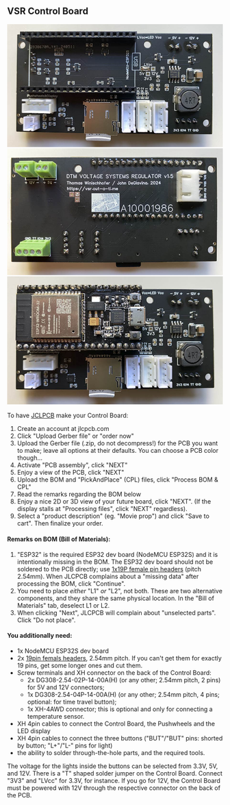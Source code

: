 ## VSR Control Board

<img src="img/cb1.jpg">

<img src="img/cb2.jpg">

<img src="img/cb3.jpg">

To have [JCLPCB](https://jlcpcb.com) make your Control Board:
1) Create an account at jlcpcb.com
2) Click "Upload Gerber file" or "order now"
3) Upload the Gerber file (.zip, do not decompress!) for the PCB you want to make; leave all options at their defaults. You can choose a PCB color though...
4) Activate "PCB assembly", click "NEXT"
5) Enjoy a view of the PCB, click "NEXT"
6) Upload the BOM and "PickAndPlace" (CPL) files, click "Process BOM & CPL"
7) Read the remarks regarding the BOM below
8) Enjoy a nice 2D or 3D view of your future board, click "NEXT". (If the display stalls at "Processing files", click "NEXT" regardless).
9) Select a "product description" (eg. "Movie prop") and click "Save to cart". Then finalize your order.

#### Remarks on BOM (Bill of Materials):

1) "ESP32" is the required ESP32 dev board (NodeMCU ESP32S) and it is intentionally missing in the BOM. The ESP32 dev board should not be soldered to the PCB directly; use [1x19P female pin headers](https://www.lcsc.com/product-detail/Female-Headers_CONNFLY-Elec-DS1023-1x19SF11_C7509529.html) (pitch 2.54mm). When JLCPCB complains about a "missing data" after processing the BOM, click "Continue".
2) You need to place _either_ "L1" _or_ "L2", not both. These are two alternative components, and they share the same physical location. In the "Bill of Materials" tab, deselect L1 or L2.
3) When clicking "Next", JLCPCB will complain about "unselected parts". Click "Do not place".

#### You additionally need:
- 1x NodeMCU ESP32S dev board
- 2x [19pin femals headers](https://www.lcsc.com/product-detail/Female-Headers_CONNFLY-Elec-DS1023-1x19SF11_C7509529.html), 2.54mm pitch. If you can't get them for exactly 19 pins, get some longer ones and cut them.
- Screw terminals and XH connector on the back of the Control Board:
  - 2x DG308-2.54-02P-14-00A(H) (or any other; 2.54mm pitch, 2 pins) for 5V and 12V connectors;
  - 1x DG308-2.54-04P-14-00A(H) (or any other; 2.54mm pitch, 4 pins; optional: for time travel button);
  - 1x XH-4AWD connector; this is optional and only for connecting a temperature sensor.
- XH 4pin cables to connect the Control Board, the Pushwheels and the LED display
- XH 4pin cables to connect the three buttons ("BUT"/"BUT" pins: shorted by button; "L+"/"L-" pins for light)
- the ability to solder through-the-hole parts, and the required tools.

The voltage for the lights inside the buttons can be selected from 3.3V, 5V, and 12V. There is a "T" shaped solder jumper on the Control Board. Connect "3V3" and "LVcc" for 3.3V, for instance. If you go for 12V, the Control Board must be powered with 12V through the respective connector on the back of the PCB.

